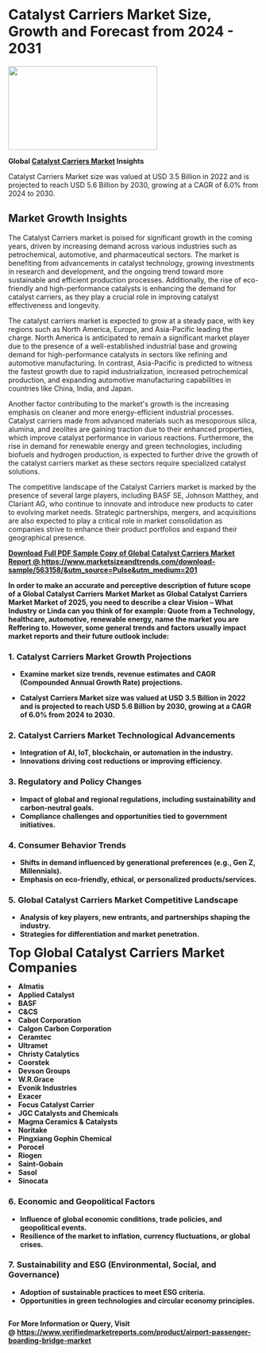 <H1>Catalyst Carriers Market Size, Growth and Forecast from 2024 - 2031</H1><img class="aligncenter size-medium wp-image-584254" src="https://thirdeyenews.in/wp-content/uploads/2024/09/Global-Market-Research-300x168.jpeg" alt="" width="300" height="168" /><p><strong>Global&nbsp;<a href="https://www.marketsizeandtrends.com/download-sample/563158/&amp;utm_source=Pulse&amp;utm_medium=201">Catalyst Carriers Market</a> Insights</strong></p><p>Catalyst Carriers Market size was valued at USD 3.5 Billion in 2022 and is projected to reach USD 5.6 Billion by 2030, growing at a CAGR of 6.0% from 2024 to 2030.</p><p><!DOCTYPE html> <html lang="en"> <head> <meta charset="UTF-8"> <meta name="viewport" content="width=device-width, initial-scale=1.0"> <title>Catalyst Carriers Market Growth Insights</title> </head> <body> <h2>Market Growth Insights</h2> <p>The Catalyst Carriers market is poised for significant growth in the coming years, driven by increasing demand across various industries such as petrochemical, automotive, and pharmaceutical sectors. The market is benefiting from advancements in catalyst technology, growing investments in research and development, and the ongoing trend toward more sustainable and efficient production processes. Additionally, the rise of eco-friendly and high-performance catalysts is enhancing the demand for catalyst carriers, as they play a crucial role in improving catalyst effectiveness and longevity.</p> <p><strong><a href="download-link-here"></a></strong></p> <p>The catalyst carriers market is expected to grow at a steady pace, with key regions such as North America, Europe, and Asia-Pacific leading the charge. North America is anticipated to remain a significant market player due to the presence of a well-established industrial base and growing demand for high-performance catalysts in sectors like refining and automotive manufacturing. In contrast, Asia-Pacific is predicted to witness the fastest growth due to rapid industrialization, increased petrochemical production, and expanding automotive manufacturing capabilities in countries like China, India, and Japan.</p> <p>Another factor contributing to the market's growth is the increasing emphasis on cleaner and more energy-efficient industrial processes. Catalyst carriers made from advanced materials such as mesoporous silica, alumina, and zeolites are gaining traction due to their enhanced properties, which improve catalyst performance in various reactions. Furthermore, the rise in demand for renewable energy and green technologies, including biofuels and hydrogen production, is expected to further drive the growth of the catalyst carriers market as these sectors require specialized catalyst solutions.</p> <p>The competitive landscape of the Catalyst Carriers market is marked by the presence of several large players, including BASF SE, Johnson Matthey, and Clariant AG, who continue to innovate and introduce new products to cater to evolving market needs. Strategic partnerships, mergers, and acquisitions are also expected to play a critical role in market consolidation as companies strive to enhance their product portfolios and expand their geographical presence.</p> <p><strong><a href="get-more-link-here"></p><p><span class=""><strong>Download Full PDF Sample Copy of Global Catalyst Carriers Market Report</strong> @ <a href="https://www.marketsizeandtrends.com/download-sample/563158/&amp;utm_source=Pulse&amp;utm_medium=201" target="_blank">https://www.marketsizeandtrends.com/download-sample/563158/&amp;utm_source=Pulse&amp;utm_medium=201</a></span></p><p>In order to make an accurate and perceptive description of future scope of a Global&nbsp;Catalyst Carriers Market Market as Global&nbsp;Catalyst Carriers Market Market of 2025, you need to describe a clear Vision &ndash; What Industry or Linda can you think of for example: Quote from a Technology, healthcare, automotive, renewable energy, name the market you are Reffering to. However, some general trends and factors usually impact market reports and their future outlook include:</p><h3>1.&nbsp;<strong>Catalyst Carriers Market Growth Projections</strong></h3><ul><li>Examine market size trends, revenue estimates and CAGR (Compounded Annual Growth Rate) projections.</li><li><p>Catalyst Carriers Market size was valued at USD 3.5 Billion in 2022 and is projected to reach USD 5.6 Billion by 2030, growing at a CAGR of 6.0% from 2024 to 2030.</p></li></ul><h3>2.&nbsp;<strong>Catalyst Carriers Market Technological Advancements</strong></h3><ul><li>Integration of AI, IoT, blockchain, or automation in the industry.</li><li>Innovations driving cost reductions or improving efficiency.</li></ul><h3>3.&nbsp;<strong>Regulatory and Policy Changes</strong></h3><ul><li>Impact of global and regional regulations, including sustainability and carbon-neutral goals.</li><li>Compliance challenges and opportunities tied to government initiatives.</li></ul><h3>4.&nbsp;<strong>Consumer Behavior Trends</strong></h3><ul><li>Shifts in demand influenced by generational preferences (e.g., Gen Z, Millennials).</li><li>Emphasis on eco-friendly, ethical, or personalized products/services.</li></ul><h3>5.&nbsp;<strong>Global Catalyst Carriers Market Competitive Landscape</strong></h3><ul><li>Analysis of key players, new entrants, and partnerships shaping the industry.</li><li>Strategies for differentiation and market penetration.</li></ul><p data-pm-slice="1 1 []"><span style="color: inherit; font-family: inherit; font-size: 25px;">Top Global Catalyst Carriers Market Companies</span></p><div class="" data-test-id=""><p><li>Almatis</li><li> Applied Catalyst</li><li> BASF</li><li> C&CS</li><li> Cabot Corporation</li><li> Calgon Carbon Corporation</li><li> Ceramtec</li><li> Ultramet</li><li> Christy Catalytics</li><li> Coorstek</li><li> Devson Groups</li><li> W.R.Grace</li><li> Evonik Industries</li><li> Exacer</li><li> Focus Catalyst Carrier</li><li> JGC Catalysts and Chemicals</li><li> Magma Ceramics & Catalysts</li><li> Noritake</li><li> Pingxiang Gophin Chemical</li><li> Porocel</li><li> Riogen</li><li> Saint-Gobain</li><li> Sasol</li><li> Sinocata</li></p></div><h3>6.&nbsp;<strong>Economic and Geopolitical Factors</strong></h3><ul><li>Influence of global economic conditions, trade policies, and geopolitical events.</li><li>Resilience of the market to inflation, currency fluctuations, or global crises.</li></ul><h3>7.&nbsp;<strong>Sustainability and ESG (Environmental, Social, and Governance)</strong></h3><ul><li>Adoption of sustainable practices to meet ESG criteria.</li><li>Opportunities in green technologies and circular economy principles.</li></ul><h2><strong style="font-size: 14px;">For More Information or Query, Visit @&nbsp;</strong><a style="background-color: #ffffff; font-size: 14px;" href="https://www.marketsizeandtrends.com/report/catalyst-carriers-market/" target="_blank">https://www.verifiedmarketreports.com/product/airport-passenger-boarding-bridge-market</a></h2>